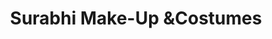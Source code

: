 ---
title: "Surabhi Make-Up &Costumes"
url: /hyderabad/surabhi-make-up-undcostumes/
shop: Mieten
---